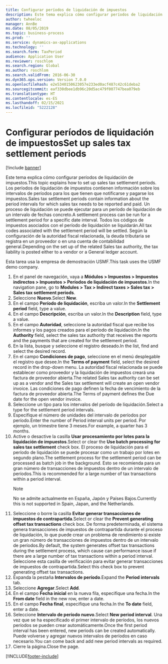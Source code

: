```yaml
---
title: Configurar períodos de liquidación de impuestos
description: Este tema explica cómo configurar períodos de liquidación de impuestos en Dynamics 365 Finance.
author: twheeloc
manager: AnnBe
ms.date: 08/05/2019
ms.topic: business-process
ms.prod: ''
ms.service: dynamics-ax-applications
ms.technology: ''
ms.search.form: TaxPeriod
audience: Application User
ms.reviewer: roschlom
ms.search.region: Global
ms.author: roschlom
ms.search.validFrom: 2016-06-30
ms.dyn365.ops.version: Version 7.0.0
ms.openlocfilehash: e2e5340150623057e233ed0acf487c42c61deba2
ms.sourcegitcommit: eaf330dbee1db96c20d5ac479f007747bea079eb
ms.translationtype: HT
ms.contentlocale: es-ES
ms.lasthandoff: 02/15/2021
ms.locfileid: "5222128"
---
```

# <a name="set-up-sales-tax-settlement-periods"></a><span data-ttu-id="5d430-103">Configurar períodos de liquidación de impuestos</span><span class="sxs-lookup"><span data-stu-id="5d430-103">Set up sales tax settlement periods</span></span>

[!include [banner](../../includes/banner.md)]

<span data-ttu-id="5d430-104">Este tema explica cómo configurar períodos de liquidación de impuestos.</span><span class="sxs-lookup"><span data-stu-id="5d430-104">This topic explains how to set up sales tax settlement periods.</span></span> <span data-ttu-id="5d430-105">Los períodos de liquidación de impuestos contienen información sobre los intervalos de períodos para los que tienen que notificarse y pagarse los impuestos.</span><span class="sxs-lookup"><span data-stu-id="5d430-105">Sales tax settlement periods contain information about the period intervals for which sales tax needs to be reported and paid.</span></span> <span data-ttu-id="5d430-106">Un proceso de liquidación se puede ejecutar para un período de liquidación de un intervalo de fechas concreto.</span><span class="sxs-lookup"><span data-stu-id="5d430-106">A settlement process can be run for a settlement period for a specific date interval.</span></span> <span data-ttu-id="5d430-107">Todos los códigos de impuestos asociados con el período de liquidación se liquidarán.</span><span class="sxs-lookup"><span data-stu-id="5d430-107">All tax codes associated with the settlement period will be settled.</span></span> <span data-ttu-id="5d430-108">Según la configuración de la autoridad fiscal relacionada, la deuda tributaria se registra en un proveedor o en una cuenta de contabilidad general.</span><span class="sxs-lookup"><span data-stu-id="5d430-108">Depending on the set up of the related Sales tax authority, the tax liability is posted either to a vendor or a General ledger account.</span></span>

<span data-ttu-id="5d430-109">Esta tarea usa la empresa de demostración USMF.</span><span class="sxs-lookup"><span data-stu-id="5d430-109">This task uses the USMF demo company.</span></span>

1. <span data-ttu-id="5d430-110">En el panel de navegación, vaya a **Módulos > Impuestos > Impuestos indirectos > Impuestos > Períodos de liquidación de impuestos**.</span><span class="sxs-lookup"><span data-stu-id="5d430-110">In the navigation pane, go to **Modules > Tax > Indirect taxes > Sales tax > Sales tax settlement periods**.</span></span>
2. <span data-ttu-id="5d430-111">Seleccione **Nuevo**.</span><span class="sxs-lookup"><span data-stu-id="5d430-111">Select **New**.</span></span>
3. <span data-ttu-id="5d430-112">En el campo **Período de liquidación**, escriba un valor.</span><span class="sxs-lookup"><span data-stu-id="5d430-112">In the **Settlement period** field, type a value.</span></span>
4. <span data-ttu-id="5d430-113">En el campo **Descripción**, escriba un valor.</span><span class="sxs-lookup"><span data-stu-id="5d430-113">In the **Description** field, type a value.</span></span>
5. <span data-ttu-id="5d430-114">En el campo **Autoridad**, seleccione la autoridad fiscal que recibe los informes y los pagos creados para el período de liquidación.</span><span class="sxs-lookup"><span data-stu-id="5d430-114">In the **Authority** field, select the sales tax authority that receives the reports and the payments that are created for the settlement period.</span></span>
6. <span data-ttu-id="5d430-115">En la lista, busque y seleccione el registro deseado.</span><span class="sxs-lookup"><span data-stu-id="5d430-115">In the list, find and select the desired record.</span></span>
7. <span data-ttu-id="5d430-116">En el campo **Condiciones de pago**, seleccione en el menú desplegable el registro que desee.</span><span class="sxs-lookup"><span data-stu-id="5d430-116">In the **Terms of payment** field, select the desired record in the drop-down menu.</span></span> <span data-ttu-id="5d430-117">La autoridad fiscal relacionada se puede establecer como proveedor y la liquidación de impuestos creará una factura de proveedor abierta.</span><span class="sxs-lookup"><span data-stu-id="5d430-117">The related Sales tax authority can be set up as a vendor and the Sales tax settlement will create an open vendor invoice.</span></span> <span data-ttu-id="5d430-118">Las condiciones de pago definen la fecha de vencimiento de la factura de proveedor abierta.</span><span class="sxs-lookup"><span data-stu-id="5d430-118">The Terms of payment defines the Due date for the open vendor invoice.</span></span>  
8. <span data-ttu-id="5d430-119">Seleccione un tipo para los intervalos del período de liquidación.</span><span class="sxs-lookup"><span data-stu-id="5d430-119">Select a type for the settlement period intervals.</span></span>
9. <span data-ttu-id="5d430-120">Especifique el número de unidades del intervalo de períodos por período.</span><span class="sxs-lookup"><span data-stu-id="5d430-120">Enter the number of Period interval units per period.</span></span> <span data-ttu-id="5d430-121">Por ejemplo, un trimestre tiene 3 meses.</span><span class="sxs-lookup"><span data-stu-id="5d430-121">For example, a quarter has 3 months.</span></span>
10. <span data-ttu-id="5d430-122">Active o desactive la casilla **Usar procesamiento por lotes para la liquidación de impuestos**.</span><span class="sxs-lookup"><span data-stu-id="5d430-122">Select or clear the **Use batch processing for sales tax settlement** check box.</span></span> <span data-ttu-id="5d430-123">El proceso de liquidación para el período de liquidación se puede procesar como un trabajo por lotes en segundo plano.</span><span class="sxs-lookup"><span data-stu-id="5d430-123">The settlement process for the settlement period can be processed as batch job in the background.</span></span> <span data-ttu-id="5d430-124">Esto se recomienda para un gran número de transacciones de impuestos dentro de un intervalo de períodos.</span><span class="sxs-lookup"><span data-stu-id="5d430-124">This is recommended for a large number of tax transactions within a period interval.</span></span>  
    > [!NOTE]
    > <span data-ttu-id="5d430-125">No se admite actualmente en España, Japón y Países Bajos.</span><span class="sxs-lookup"><span data-stu-id="5d430-125">Currently this is not supported in Spain, Japan, and the Netherlands.</span></span>
11. <span data-ttu-id="5d430-126">Seleccione o borre la casilla **Evitar generar transacciones de impuestos de contrapartida**.</span><span class="sxs-lookup"><span data-stu-id="5d430-126">Select or clear the **Prevent generating offset tax transactions** check box.</span></span> <span data-ttu-id="5d430-127">De forma predeterminada, el sistema genera transacciones de impuestos de contrapartida durante el proceso de liquidación, lo que puede crear un problema de rendimiento si existe un gran número de transacciones de impuestos dentro de un intervalo de períodos.</span><span class="sxs-lookup"><span data-stu-id="5d430-127">By default, the system generates offset tax transactions during the settlement process, which cause can performance issue if there are a large number of tax transactions within a period interval.</span></span> <span data-ttu-id="5d430-128">Seleccione esta casilla de verificación para evitar generar transacciones de impuestos de contrapartida.</span><span class="sxs-lookup"><span data-stu-id="5d430-128">Select this check box to prevent generating offset tax transactions.</span></span>
12. <span data-ttu-id="5d430-129">Expanda la pestaña **Intervalos de período**.</span><span class="sxs-lookup"><span data-stu-id="5d430-129">Expand the **Period intervals** tab.</span></span>
13. <span data-ttu-id="5d430-130">Seleccione **Agregar**.</span><span class="sxs-lookup"><span data-stu-id="5d430-130">Select **Add**.</span></span>
14. <span data-ttu-id="5d430-131">En el campo **Fecha inicial** en la nueva fila, especifique una fecha.</span><span class="sxs-lookup"><span data-stu-id="5d430-131">In the **From date** field in the new row, enter a date.</span></span>
15. <span data-ttu-id="5d430-132">En el campo **Fecha final**, especifique una fecha.</span><span class="sxs-lookup"><span data-stu-id="5d430-132">In the **To date** field, enter a date.</span></span>
16. <span data-ttu-id="5d430-133">Seleccione **Intervalo de período nuevo**.</span><span class="sxs-lookup"><span data-stu-id="5d430-133">Select **New period interval**.</span></span> <span data-ttu-id="5d430-134">Una vez que se ha especificado el primer intervalo de períodos, los nuevos períodos se pueden crear automáticamente.</span><span class="sxs-lookup"><span data-stu-id="5d430-134">Once the first period interval has been entered, new periods can be created automatically.</span></span> <span data-ttu-id="5d430-135">Puede volverse y agregar nuevos intervalos de períodos en caso necesario.</span><span class="sxs-lookup"><span data-stu-id="5d430-135">You can come back and add new period intervals as required.</span></span>  
17. <span data-ttu-id="5d430-136">Cierre la página.</span><span class="sxs-lookup"><span data-stu-id="5d430-136">Close the page.</span></span>



[!INCLUDE[footer-include](../../../includes/footer-banner.md)]